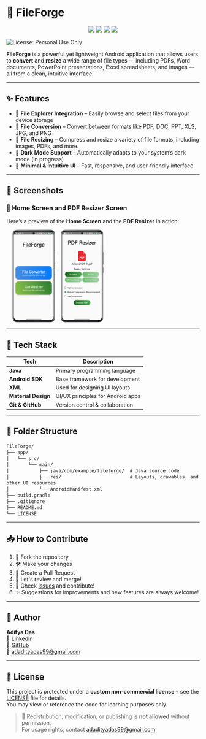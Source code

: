 
# 📁 FileForge

<p align="center">
  <img src="https://img.shields.io/badge/Language-Java-blue.svg" />
  <img src="https://img.shields.io/badge/Platform-Android-green.svg" />
  <img src="https://img.shields.io/github/last-commit/CodeSmithAditya/FileForge" />
  <img src="https://img.shields.io/badge/license-Custom--Personal--Use-blue" />
</p>

![License: Personal Use Only](https://img.shields.io/badge/license-Custom--Personal--Use-blue)

**FileForge** is a powerful yet lightweight Android application that allows users to **convert** and **resize** a wide range of file types — including PDFs, Word documents, PowerPoint presentations, Excel spreadsheets, and images — all from a clean, intuitive interface.

---

## ✨ Features

- 📂 **File Explorer Integration** – Easily browse and select files from your device storage
- 🔄 **File Conversion** – Convert between formats like PDF, DOC, PPT, XLS, JPG, and PNG
- 📏 **File Resizing** – Compress and resize a variety of file formats, including images, PDFs, and more.
- 🌙 **Dark Mode Support** – Automatically adapts to your system’s dark mode (in progress)
- 🧭 **Minimal & Intuitive UI** – Fast, responsive, and user-friendly interface

---

## 📸 Screenshots

### 🔹 Home Screen and PDF Resizer Screen
Here’s a preview of the **Home Screen** and the **PDF Resizer** in action:

<p float="left">
  &nbsp;&nbsp;&nbsp;
  <img src="screenshots/homescreen.png" width="22%" alt="Home Screen"/>
  &nbsp;&nbsp;
  <img src="screenshots/pdf_res.png" width="22%" alt="PDF Resizer Screen"/>
</p>

---

## 🚀 Tech Stack

| Tech                  | Description                      |
|-----------------------|----------------------------------|
| **Java**              | Primary programming language     |
| **Android SDK**       | Base framework for development   |
| **XML**               | Used for designing UI layouts    |
| **Material Design** | UI/UX principles for Android apps |
| **Git & GitHub**      | Version control & collaboration |

---

## 🧩 Folder Structure

```
FileForge/
├── app/
│   └── src/
│       └── main/
│           ├── java/com/example/fileforge/  # Java source code
│           ├── res/                         # Layouts, drawables, and other UI resources
│           └── AndroidManifest.xml
├── build.gradle
├── .gitignore
├── README.md
└── LICENSE
```

---

## 📥 How to Contribute

1. 🍴 Fork the repository
2. 🛠️ Make your changes
3. 🔁 Create a Pull Request
4. 💬 Let's review and merge!
5. 📌 Check [Issues](https://github.com/CodeSmithAditya/FileForge/issues) and contribute!
6. ✨ Suggestions for improvements and new features are always welcome!

---

## 👤 Author

**Aditya Das**   
🔗 [LinkedIn](https://www.linkedin.com/in/adadityadas)  
🐙 [GitHub](https://github.com/CodeSmithAditya)  
📧 [adadityadas99@gmail.com](mailto:adadityadas99@gmail.com)

---

## 📄 License

This project is protected under a **custom non-commercial license** – see the [LICENSE](LICENSE) file for details.  
You may view or reference the code for learning purposes only.

> 📌 Redistribution, modification, or publishing is **not allowed** without permission.  
> For usage rights, contact [adadityadas99@gmail.com](mailto:adadityadas99@gmail.com).

